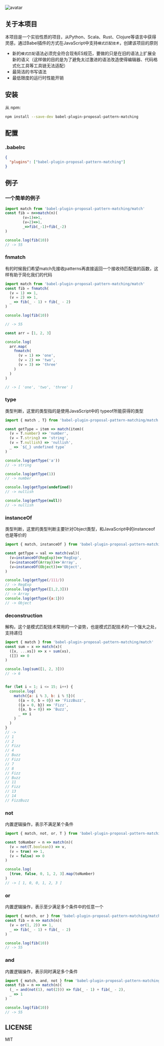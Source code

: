 ![avatar](../../doc/img/logo.png)
## 关于本项目

本项目是一个实验性质的项目，从Python、Scala、Rust、Clojure等语言中获得灵感，通过Babel插件的方式在JavaScript中支持`模式匹配技术`，创建该项目的原则
* 新的`模式匹配`语法必须完全符合现有ES规范，要做的只是在旧的语法上扩展全新的语义（这样做的目的是为了避免太过激进的语法改造使得编辑器、代码格式化工具等工具链无法适配）
* 最简洁的书写语法
* 最低限度的运行时性能开销

## 安装

从 npm:
```sh
npm install --save-dev babel-plugin-proposal-pattern-matching
```

## 配置

### .babelrc

```json
{
  "plugins": ["babel-plugin-proposal-pattern-matching"]
}
```

## 例子

### 一个简单的例子
```js
import match from 'babel-plugin-proposal-pattern-matching/match'
const fib = n=>match(n)(
        (v=1)=>1,
        (v=2)=>1,
        _=>fib(_-1)+fib(_-2)
)

console.log(fib(10))
// -> 55
```

### fnmatch
有的时候我们希望match先接收patterns再直接返回一个接收待匹配值的函数，这样有助于简化我们的代码
```js
import match from 'babel-plugin-proposal-pattern-matching/match'
const fib = fnmatch(
  (v = 1) => 1,
  (v = 2) => 1,
  _ => fib(_ - 1) + fib(_ - 2)
)

console.log(fib(10))

// -> 55

const arr = [1, 2, 3]

console.log(
  arr.map(
    fnmatch(
      (v = 1) => 'one',
      (v = 2) => 'two',
      (v = 3) => 'three'
    )
  )
)

// -> [ 'one', 'two', 'three' ]

```

### type
类型判断，这里的类型指的是使用JavaScript中的 typeof所能获得的类型
```js
import { match , T} from 'babel-plugin-proposal-pattern-matching/match'

const getType = item => match(item)(
  (v = T.number) => 'number',
  (v = T.string) => 'string',
  (v = T.nullish) => 'nullish',
  _ => `${_} undefined type`
)

console.log(getType('a'))
// -> string

console.log(getType(1))
// -> number

console.log(getType(undefined))
// -> nullish

console.log(getType(null))
// -> nullish


```

### instanceOf
类型判断，这里的类型判断主要针对Object类型，和JavaScript中的instanceof也是等价的
```js
import { match, instanceOf } from 'babel-plugin-proposal-pattern-matching/match'

const getType = val => match(val)(
  (v=instanceOf(RegExp))=>'RegExp',
  (v=instanceOf(Array))=>'Array',
  (v=instanceOf(Object))=>'Object',
)

console.log(getType(/111/))
// -> RegExp
console.log(getType([1,2,3]))
// -> Array
console.log(getType({a:1}))
// -> Object
```

### deconstruction
解构，这个是模式匹配技术常用的一个姿势，也是模式匹配技术的一个强大之处，支持递归
```js
import { match } from 'babel-plugin-proposal-pattern-matching/match'
const sum = x => match(x)(
  ([x, ...xs]) => x + sum(xs),
  ([]) => 0
)

console.log(sum([1, 2, 3]))
// -> 6


for (let i = 1; i <= 15; i++) {
  console.log(
    match({a: i % 3, b: i % 5})(
      ({a = 0, b = 0}) => 'FizzBuzz',
      ({a = 0, b}) => 'Fizz',
      ({a, b = 0}) => 'Buzz',
      _ => i
    )
  )
}
// ->
// 1
// 2
// Fizz
// 4
// Buzz
// Fizz
// 7
// 8
// Fizz
// Buzz
// 11
// Fizz
// 13
// 14
// FizzBuzz

```

### not
内置逻辑操作，表示不满足某个条件
```js
import { match, not, or, T } from 'babel-plugin-proposal-pattern-matching/match'

const toNumber = n => match(n)(
  (v = not(T.boolean)) => v,
  (v = true) => 1,
  (v = false) => 0
)

console.log(
  [true, false, 0, 1, 2, 3].map(toNumber)
)
// -> [ 1, 0, 0, 1, 2, 3 ]
```

### or
内置逻辑操作，表示至少满足多个条件中的任意一个
```js
import { match, or } from 'babel-plugin-proposal-pattern-matching/match'
const fib = n => match(n)(
  (v = or(1, 2)) => 1,
  _ => fib(_ - 1) + fib(_ - 2)
)

console.log(fib(10))
// -> 55
```

### and
内置逻辑操作，表示同时满足多个条件
```js
import { match, and, not } from 'babel-plugin-proposal-pattern-matching/match'
const fib = n => match(n)(
  (_ = and(not(1), not(2))) => fib(_ - 1) + fib(_ - 2),
  _ => 1
)

console.log(fib(10))
// -> 55
```

## LICENSE

MIT
